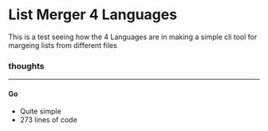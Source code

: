 # List Merger 4 Languages
This is a test seeing how the 4 Languages are in making a simple cli tool for margeing lists from different files

### thoughts
--- 
#### Go
- Quite simple
- 273 lines of code  
